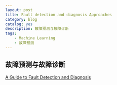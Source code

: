 ```yaml
---
layout: post
title: Fault detection and diagnosis Approaches
category: blog
catalog: yes
description: 故障预测与故障诊断
tags:
    - Machine Learning
    - 故障预测
---
```


## 故障预测与故障诊断

[A Guide to Fault Detection and Diagnosis](http://gregstanleyandassociates.com/whitepapers/FaultDiagnosis/faultdiagnosis.htm)

